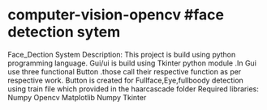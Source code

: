 # computer-vision-opencv #face detection sytem 
Face_Dection System
Description: This project is build using python programming language. Gui/ui is build using Tkinter python module .In Gui use three functional Button .those call their respective function as per respective work. Button is created for Fullface,Eye,fullboody detection using train file which provided in the haarcascade folder 
Required libraries:
Numpy 
Opencv 
Matplotlib 
Numpy 
Tkinter

